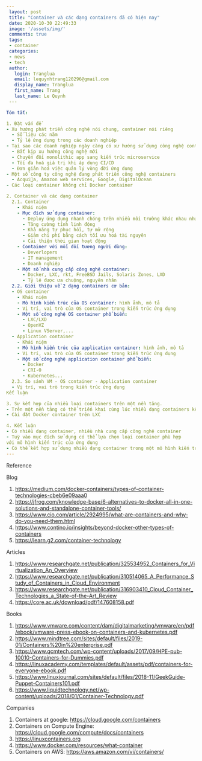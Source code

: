 ```yaml
---
 layout: post
 title: "Container và các dạng containers đã có hiện nay"
 date: 2020-10-30 22:49:33
 image: '/assets/img/'
 comments: true
 tags:
 - container
 categories:
 - news
 - tech
 author:
   login: Tranglua
   email: lequynhtrang120296@gmail.com
   display_name: Tranglua
   first_name: Trang
   last_name: Le Quynh
 ---

Tóm tắt:

1. Đặt vấn đề
- Xu hướng phát triển công nghệ nói chung, container nói riêng
  - Số liệu các năm
  - Tỷ lệ ứng dụng trong các doanh nghiệp
- Tại sao các doanh nghiệp ngày càng có xư hướng sử dụng công nghệ container?
  - Bắt kịp xu hướng công nghệ mới
  - Chuyển đổi monolithic app sang kiến trúc microservice
  - Tối đa hoá giá trị khi áp dụng CI/CD
  - Đơn giản hoá việc quản lý vòng đời ứng dụng
- Một số công ty công nghệ đang phát triển công nghệ containers
  - Acquia, Amazon web services, Google, DigitalOcean 
- Các loại container không chỉ Docker container

2. Container và các dạng container
  2.1. Container
    - Khái niệm
    - Mục đích sử dụng container:
      - Deploy ứng dụng nhanh chóng trên nhiều môi trường khác nhau nhưng nhất quán về code và cấu hình
      - Tăng cường tính linh động
      - Khả năng tự phục hồi, tự mở rộng
      - Giảm chi phí bằng cách tối ưu hoá tài nguyên
      - Cải thiện thời gian hoạt động
    - Container với mỗi đối tượng người dùng:
      - Deverlopers
      - IT management
      - Doanh nghiệp 
    - Một số nhà cung cấp công nghệ container:
      - Docker, LXC, rkt, FreeBSD Jails, Solaris Zones, LXD
      - Tỷ lệ được ưa chuộng, nguyên nhân
  2.2. Giới thiệu về 2 dạng containers cơ bản: 
  - OS container
    - Khái niệm
    - Mô hình kiến trúc của OS container: hình ảnh, mô tả
    - Vị trí, vai trò của OS container trong kiến trúc ứng dụng
    - Một số công nghệ OS container phổ biến: 
      - LXC/LXD
      - OpenVZ
      - Linux VServer,...
  - Application container
    - Khái niệm
    - Mô hình kiến trúc của application container: hình ảnh, mô tả
    - Vị trí, vai trò của OS container trong kiến trúc ứng dụng
    - Một số công nghệ application container phổ biến: 
      - Docker
      - CRI-O
      - Kubernetes...
  2.3. So sánh VM - OS container - Application container
  - Vị trí, vai trò trong kiến trúc ứng dụng
Kết luận

3. Sự kết hợp của nhiều loại containers trên một nền tảng. 
- Trên một nền tảng có thể triển khai cùng lúc nhiều dạng containers kết hợp
- Cài đặt Docker container trên LXC

4. Kết luận
- Có nhiều dạng container, nhiều nhà cung cấp công nghệ container
- Tuỳ vào mục đích sử dụng có thể lựa chọn loại container phù hợp
với mô hình kiến trúc của ứng dụng
- Có thể kết hợp sử dụng nhiều dạng container trong một mô hình kiến trúc
---
```

Reference

Blog
1. https://medium.com/docker-containers/types-of-container-technologies-cbeb6e09aaa0
2. https://jfrog.com/knowledge-base/6-alternatives-to-docker-all-in-one-solutions-and-standalone-container-tools/
3. https://www.cio.com/article/2924995/what-are-containers-and-why-do-you-need-them.html 
4. https://www.contino.io/insights/beyond-docker-other-types-of-containers 
5. https://learn.g2.com/container-technology 

Articles
1. https://www.researchgate.net/publication/325534952_Containers_for_Virtualization_An_Overview
2. https://www.researchgate.net/publication/310514065_A_Performance_Study_of_Containers_in_Cloud_Environment
3. https://www.researchgate.net/publication/316903410_Cloud_Container_Technologies_a_State-of-the-Art_Review
4. https://core.ac.uk/download/pdf/147608158.pdf

Books
1. https://www.vmware.com/content/dam/digitalmarketing/vmware/en/pdf/ebook/vmware-press-ebook-on-containers-and-kubernetes.pdf
2. https://www.mindtree.com/sites/default/files/2019-01/Containers%20in%20enterprise.pdf
3. https://www.qcmtech.com/wp-content/uploads/2017/09/HPE-pub-10010-Containers-for-Dummies.pdf
4. https://linuxacademy.com/templates/default/assets/pdf/containers-for-everyone-ebook.pdf 
5. https://www.linuxjournal.com/sites/default/files/2018-11/GeekGuide-Puppet-Containers101.pdf 
6. https://www.liquidtechnology.net/wp-content/uploads/2018/01/Container-Technology.pdf

Companies
1. Containers at google: https://cloud.google.com/containers
2. Containers on Compute Engine: https://cloud.google.com/compute/docs/containers
3. https://linuxcontainers.org
4. https://www.docker.com/resources/what-container 
5. Containers on AWS: https://aws.amazon.com/vi/containers/
